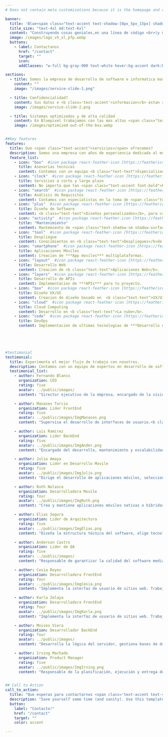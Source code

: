 ```yaml
---
# Does not contain meta customizations because it is the homepage and config is already set in the config file

banner:
  title: 'Blue<span class="text-accent text-shadow-[0px_5px_15px] shadow-accent/10">pixel</span> Team <span class="text-secondary"> Software Development</span>'
  title_size: "text-4xl md:text-6xl"
  content: "Construyendo cosas geniales,en una línea de código <br>(y muchisimo ☕) a la vez. ¿Tienes preguntas?"  
  image: /images/logo_v5_xl_pfp.webp
  buttons:
    - label: Contactanos
      href: "/contact"
      target: ""
      icon: 
      addClasses: "w-full bg-gray-900 text-white hover:bg-accent dark:border-white/10 dark:border"

sections:
  - title: Somos la empresa de desarrollo de software e informatica mas avanzada.
    content: ""
    image: "/images/service-slide-1.png"

  - title: Confidencialidad?
    content: Sus datos e <b class='text-accent'>informacion</b> estan seguros dentro de nuestra empresa.<br/>Si no estas familiarizado con el<span class="text-accent font-bold"> desarrollo de software</span>, que esperas para contactarnos.
    image: /images/service-slide-2.png

  - title: Sistemas optimizados y de alta calidad
    content: En Bluepixel trabajamos con las mas altas <span class="text-accent font-bold">Tecnologias</span> de la actualidad como, <span class="text-[#38bdf8] font-bold">Tailwind</span> & <span class="text-[#e41c81] font-bold">Angular</span> para ofrecerte lo mejor de lo mejor, de manera <b class='text-accent'>eficaz y rapida</b> Que esperas para comenzar con nosotros<br/> Contactanos!.
    image: /images/optimized-out-of-the-box.webp


##key features
features:
  title: Que <span class="text-accent">servicios</span> ofrecemos?
  description: Somos una empresa con años de experiencia dedicada al mundo de la programacion y desarrollo de sitios web, acontinuacion vera una lista de nuestros servicios.
  feature_list:
    - icon: "box"  #icon package react-feather-icon [https://feathericons.com/]
      title: Asesorias tecnicas
      content: Contamos con un equipo <b class="text-text">Especializado</b> para brindarle asesoria de los que mas necesite.
    - icon: "clock"  #icon package react-feather-icon [https://feathericons.com/]
      title: Servicios a corto y largo plazo
      content: No importa que tan <span class="text-accent font-bold">Pequeño</span> o, <span class="text-[#38bdf8] font-bold">Grande</span> sea su <span class="text-[#e41c81] font-bold">Proyecto</span>
    - icon: "search"  #icon package react-feather-icon [https://feathericons.com/]
      title: Análisis de Requisitos
      content: Contamos con especialistas en la toma de <span class="text-white font-bold">Requerimientos</span>.
    - icon: "plus"  #icon package react-feather-icon [https://feathericons.com/]
      title: Diseño de Software
      content: <b class="text-text">Diseños personalizados</b>, para cada persona/empresa.
    - icon: "activity"  #icon package react-feather-icon [https://feathericons.com/]
      title: "Mantenimiento"
      content: Mantemiento de <span class="text-shadow-sm shadow-surface-contrast">***Paginas Web y sistemas informaticos***</span>.
    - icon: "tool"  #icon package react-feather-icon [https://feathericons.com/]
      title: Despliegue
      content: Conocimientos en <b class="text-text">Despliegues</b>de tu sitio web.
    - icon: "smartphone"  #icon package react-feather-icon [https://feathericons.com/]
      title: Aplicaciones Móviles
      content: Creacion de ***App moviles*** multiplataformas.
    - icon: "layout"  #icon package react-feather-icon [https://feathericons.com/]
      title: Desarrollo Web
      content: Creacion de <b class="text-text">Aplicaciones Web</b>.
    - icon: "layers"  #icon package react-feather-icon [https://feathericons.com/]
      title: Desarrollo de APIs
      content: Implementacion de ***APIs*** para tu proyecto.
    - icon: "box"  #icon package react-feather-icon [https://feathericons.com/]
      title: Diseño UX/UI
      content: Creacion de diseño basado en  <b class="text-text">UX/UI</b>.
    - icon: "cloud"  #icon package react-feather-icon [https://feathericons.com/]
      title: Cloud Computing
      content: Desarrollo en <b class="text-text">La nube</b>.
    - icon: "code"  #icon package react-feather-icon [https://feathericons.com/]
      title: DevOps
      content: Implementacion de ultimas tecnologias de ***Desarrollo de Software***.
    




#testimonial
testimonial:
  title: Experimenta el mejor flujo de trabajo con nosotros.
  description: Contamos con un equipo de expertos en desarrollo de software experimentados y cualificados.
  testimonial_list:
    - author: Fernando Blanco
      organization: CEO
      rating: five
      avatar: ../public/images/
      content: "Sirector ejecutivo de la empresa, encargado de la visión y toma de decisiones clave, asegurando el crecimiento y <b class='text-accent'>éxito</b> del negocio.!"

    - author: Manases Turcio
      organization: Lider FrontEnd
      rating: five
      avatar: ../public/images/ImgManases.png
      content: "Supervisa el desarrollo de interfaces de usuario.<b class='text-accent'>Asegura</b> la calidad del código, la usabilidad y la implementación de buenas prácticas."

    - author: Luis Ramirez
      organization: Lider BackEnd
      rating: five
      avatar: ../public/images/ImgAnder.png
      content: "Encargado del desarrollo, mantenimiento y escalabilidad de la lógica del ***servidor, bases de datos y APIs.***"

    - author: Julio Amaya
      organization: Lider en Desarrollo Movile
      rating: five
      avatar: ../public/images/ImgJulio.png
      content: "Dirige el desarrollo de aplicaciones móviles, selecciona tecnologías, revisa código y guía a los desarrolladores móviles en buenas prácticas."

    - author: Ruth Nolasco
      organization: Desarrolladora Movile
      rating: four
      avatar: ../public/images/ImgRuth.png
      content: "Crea y mantiene aplicaciones móviles nativas o híbridas para iOS y Android, usando tecnologías como <b class='text-accent'>Flutters y Ionic</b>."

    - author: Elias Segura
      organization: Lider de Arquitectura
      rating: five
      avatar: ../public/images/ImgElias.png
      content: "Diseña la estructura técnica del software, elige tecnologías y define patrones de diseño para garantizar escalabilidad y mantenimiento."

    - author: Anderson Castro
      organization: Lider de QA
      rating: five
      avatar: ../public/images/
      content: "Responsable de garantizar la calidad del software mediante pruebas automatizadas y manuales. Define estrategias de testing y supervision"

    - author: Cesia Reyes
      organization: Desarrolladora FrontEnd
      rating: four
      avatar: ../public/images/ImgCesia.png
      content: "Implementa la interfaz de usuario de sitios web. Trabaja con tecnologías como HTML, CSS, JavaScript y frameworks como React o Angular."

    - author: Karla Zelaya
      organization: Desarrolladora FrontEnd
      rating: four
      avatar: ../public/images/ImgKarla.png
      content: "Implementa la interfaz de usuario de sitios web. Trabaja con tecnologías como HTML, CSS, JavaScript y frameworks como React o Angular."

    - author: Moises Viera
      organization: Desarrollador BackEnd
      rating: four
      avatar: ../public/images/
      content: "Desarrolla la lógica del servidor, gestiona bases de datos y crea APIs. Usa tecnologías como Node.js, PHP, Python o Java, dependiendo del stack."

    - author: Irving Machado
      organization: Product Manager
      rating: five
      avatar: ../public/images/ImgIrving.png
      content: "Responsable de la planificación, ejecución y entrega de proyectos. Coordina equipos, gestiona tiempos y riesgos para cumplir con los ***objetivos***."


## Call to Action
call_to_action:
  title: "Que esperas para contactarnos <span class='text-accent text-shadow-[0px_5px_15px]' >Blue</span><span class='text-[#38bdf8] text-shadow-[0px_5px_15px]'>pixel</span>."
  description: "Save yourself some time (and sanity). Use this template and act like you planned everything from scratch. We won't tell. **Just be sure to leave a star, please.**"
  button: 
    label: "Contacto!"
    href: "/contact"
    target: ""
    color: accent

---
```

